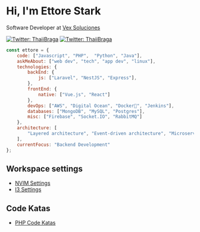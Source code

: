 
# Hi, I'm Ettore Stark
Software Developer at [Vex Soluciones](https://vexsoluciones.com)

[![Twitter: ThaiiBraga](https://img.shields.io/badge/linkedin-%230077B5.svg?style=for-the-badge&logo=linkedin&logoColor=white)](https://www.linkedin.com/in/ettorestark/)
[![Twitter: ThaiiBraga](https://img.shields.io/badge/ettorestark-%23E4405F.svg?style=for-the-badge&logo=Instagram&logoColor=white)](https://www.instagram.com/ettorestark/)



```javascript
const ettore = {
    code: ["Javascript", "PHP",  "Python", "Java"],
    askMeAbout: ["web dev", "tech", "app dev", "linux"],
    technologies: {
        backEnd: {
            js: ["Laravel", "NestJS", "Express"],
        },
        frontEnd: {
            native: ["Vue.js", "React"]
        },
        devOps: ["AWS", "Digital Ocean", "Docker🐳", "Jenkins"],
        databases: ["MongoDB", "MySQL", "Postgres"],
        misc: ["Firebase", "Socket.IO", "RabbitMQ"]
    },
    architecture: [
	    "Layered architecture", "Event-driven architecture", "Microservices architecture" 
    ],
    currentFocus: "Backend Development"
};
```

## Workspace settings
- [NVIM Settings](https://github.com/ettorestark/nvim-settings)
- [I3 Settings]()

## Code Katas
- [PHP Code Katas](https://github.com/ettorestark?tab=repositories&q=php+design+pattern&type=&language=&sort=)
